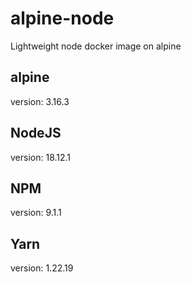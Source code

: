 # alpine-node
Lightweight node docker image on alpine

## alpine
version: 3.16.3

## NodeJS
version: 18.12.1

## NPM
version: 9.1.1

## Yarn
version: 1.22.19
